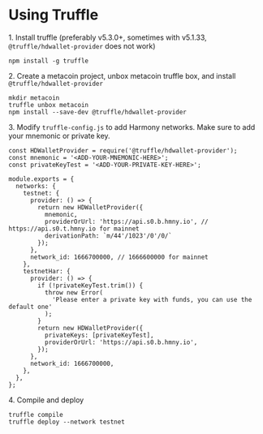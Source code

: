 # Using Truffle

1\. Install truffle (preferably v5.3.0+, sometimes with v5.1.33, `@truffle/hdwallet-provider` does not work) 

```
npm install -g truffle
```

2\. Create a metacoin project, unbox metacoin truffle box, and install `@truffle/hdwallet-provider`

```
mkdir metacoin
truffle unbox metacoin
npm install --save-dev @truffle/hdwallet-provider
```

3\. Modify `truffle-config.js` to add Harmony networks. Make sure to add your mnemonic or private key.

```
const HDWalletProvider = require('@truffle/hdwallet-provider');
const mnemonic = '<ADD-YOUR-MNEMONIC-HERE>';
const privateKeyTest = '<ADD-YOUR-PRIVATE-KEY-HERE>';

module.exports = {
  networks: {
    testnet: {
      provider: () => {
        return new HDWalletProvider({
          mnemonic,
          providerOrUrl: 'https://api.s0.b.hmny.io', // https://api.s0.t.hmny.io for mainnet
          derivationPath: `m/44'/1023'/0'/0/`
        });
      },
      network_id: 1666700000, // 1666600000 for mainnet
    },
    testnetHar: {
      provider: () => {
        if (!privateKeyTest.trim()) {
          throw new Error(
            'Please enter a private key with funds, you can use the default one'
          );
        }
        return new HDWalletProvider({
          privateKeys: [privateKeyTest],
          providerOrUrl: 'https://api.s0.b.hmny.io',
        });
      },
      network_id: 1666700000,
    },
  },
};
```

4\. Compile and deploy

```
truffle compile
truffle deploy --network testnet
```
